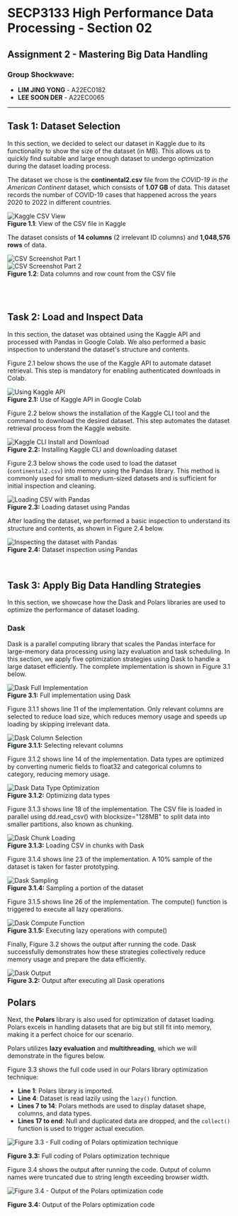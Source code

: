# SECP3133 High Performance Data Processing - Section 02

## Assignment 2 - Mastering Big Data Handling

### Group Shockwave:
- **LIM JING YONG** - A22EC0182  
- **LEE SOON DER** - A22EC0065

---

## Task 1: Dataset Selection

In this section, we decided to select our dataset in Kaggle due to its functionality to show the size of the dataset (in MB). This allows us to quickly find suitable and large enough dataset to undergo optimization during the dataset loading process.

The dataset we chose is the **continental2.csv** file from the _COVID-19 in the American Continent_ dataset, which consists of **1.07 GB** of data. This dataset records the number of COVID-19 cases that happened across the years 2020 to 2022 in different countries.

![Kaggle CSV View](figures/Kaggle_Dataset.png)  
**Figure 1.1**: View of the CSV file in Kaggle

The dataset consists of **14 columns** (2 irrelevant ID columns) and **1,048,576 rows** of data.

![CSV Screenshot Part 1](figures/csv_screenshot1.png)  
![CSV Screenshot Part 2](figures/csv_screenshot2.png)  
**Figure 1.2**: Data columns and row count from the CSV file

<br></br>

## Task 2: Load and Inspect Data

In this section, the dataset was obtained using the Kaggle API and processed with Pandas in Google Colab. We also performed a basic inspection to understand the dataset's structure and contents.

Figure 2.1 below shows the use of the Kaggle API to automate dataset retrieval. This step is mandatory for enabling authenticated downloads in Colab.

![Using Kaggle API](figures/Task2.1.png)  
**Figure 2.1:** Use of Kaggle API in Google Colab

Figure 2.2 below shows the installation of the Kaggle CLI tool and the command to download the desired dataset. This step automates the dataset retrieval process from the Kaggle website.

![Kaggle CLI Install and Download](figures/Task2.2.png)  
**Figure 2.2:** Installing Kaggle CLI and downloading dataset

Figure 2.3 below shows the code used to load the dataset (`continental2.csv`) into memory using the Pandas library. This method is commonly used for small to medium-sized datasets and is sufficient for initial inspection and cleaning.

![Loading CSV with Pandas](figures/Task2.3.png)  
**Figure 2.3:** Loading dataset using Pandas

After loading the dataset, we performed a basic inspection to understand its structure and contents, as shown in Figure 2.4 below.

![Inspecting the dataset with Pandas](figures/Task2.4.png)  
**Figure 2.4:** Dataset inspection using Pandas

<br>

## Task 3: Apply Big Data Handling Strategies

In this section, we showcase how the Dask and Polars libraries are used to optimize the performance of dataset loading.

### Dask

Dask is a parallel computing library that scales the Pandas interface for large-memory data processing using lazy evaluation and task scheduling. In this section, we apply five optimization strategies using Dask to handle a large dataset efficiently. The complete implementation is shown in Figure 3.1 below.

![Dask Full Implementation](figures/Task3.1.png)  
**Figure 3.1:** Full implementation using Dask

Figure 3.1.1 shows line 11 of the implementation. Only relevant columns are selected to reduce load size, which reduces memory usage and speeds up loading by skipping irrelevant data.

![Dask Column Selection](figures/Task3.1.1.png)  
**Figure 3.1.1:** Selecting relevant columns

Figure 3.1.2 shows line 14 of the implementation. Data types are optimized by converting numeric fields to float32 and categorical columns to category, reducing memory usage.

![Dask Data Type Optimization](figures/Task3.1.2.png)  
**Figure 3.1.2:** Optimizing data types

Figure 3.1.3 shows line 18 of the implementation. The CSV file is loaded in parallel using dd.read_csv() with blocksize="128MB" to split data into smaller partitions, also known as chunking.

![Dask Chunk Loading](figures/Task3.1.3.png)  
**Figure 3.1.3:** Loading CSV in chunks with Dask

Figure 3.1.4 shows line 23 of the implementation. A 10% sample of the dataset is taken for faster prototyping.

![Dask Sampling](figures/Task3.1.4.png)  
**Figure 3.1.4:** Sampling a portion of the dataset

Figure 3.1.5 shows line 26 of the implementation. The compute() function is triggered to execute all lazy operations.

![Dask Compute Function](figures/Task3.1.5.png)  
**Figure 3.1.5:** Executing lazy operations with compute()

Finally, Figure 3.2 shows the output after running the code. Dask successfully demonstrates how these strategies collectively reduce memory usage and prepare the data efficiently.

![Dask Output](figures/Task3.2.png)  
**Figure 3.2:** Output after executing all Dask operations

## Polars

Next, the **Polars** library is also used for optimization of dataset loading. Polars excels in handling datasets that are big but still fit into memory, making it a perfect choice for our scenario.

Polars utilizes **lazy evaluation** and **multithreading**, which we will demonstrate in the figures below.

Figure 3.3 shows the full code used in our Polars library optimization technique:  
- **Line 1**: Polars library is imported.  
- **Line 4**: Dataset is read lazily using the `lazy()` function.  
- **Lines 7 to 14**: Polars methods are used to display dataset shape, columns, and data types.  
- **Lines 17 to end**: Null and duplicated data are dropped, and the `collect()` function is used to trigger actual execution.

![Figure 3.3 - Full coding of Polars optimization technique](figures/polars_coding.png)

**Figure 3.3:** Full coding of Polars optimization technique

Figure 3.4 shows the output after running the code. Output of column names were truncated due to string length exceeding browser width.

![Figure 3.4 - Output of the Polars optimization code](figures/polars_result.png)

**Figure 3.4:** Output of the Polars optimization code


